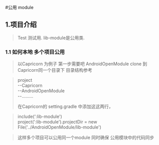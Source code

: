 #公用 module

## 1.项目介绍
 > Test 测试用.
 > lib-module是公用类.

### 1.1 如何本地 多个项目公用

>以Capricorn 为例子
> 第一步需要吧 AndroidOpenModule clone 到 Capricorn同一个目录下
> 目录结构参考

>project    
 --Capricorn    
 --AndroidOpenModule    
 --.........    
>     
>     
>在Capricorn的 setting.gradle 中添加这这两行，   

>include(':lib-module')  
project(':lib-module').projectDir = new File('../AndroidOpenModule/lib-module')  


> 这样多个项目可以公用同一个module 同时确保 公用模块中的代码同步





